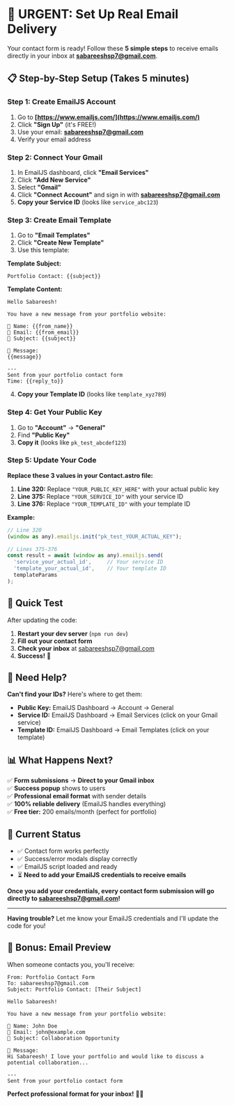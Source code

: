 # 🚀 URGENT: Set Up Real Email Delivery

Your contact form is ready! Follow these **5 simple steps** to receive emails directly in your inbox at **sabareeshsp7@gmail.com**.

## 📋 Step-by-Step Setup (Takes 5 minutes)

### Step 1: Create EmailJS Account
1. Go to **[https://www.emailjs.com/](https://www.emailjs.com/)**
2. Click **"Sign Up"** (it's FREE!)
3. Use your email: **sabareeshsp7@gmail.com**
4. Verify your email address

### Step 2: Connect Your Gmail
1. In EmailJS dashboard, click **"Email Services"**
2. Click **"Add New Service"**
3. Select **"Gmail"**
4. Click **"Connect Account"** and sign in with **sabareeshsp7@gmail.com**
5. **Copy your Service ID** (looks like `service_abc123`)

### Step 3: Create Email Template
1. Go to **"Email Templates"**
2. Click **"Create New Template"**
3. Use this template:

**Template Subject:**
```
Portfolio Contact: {{subject}}
```

**Template Content:**
```
Hello Sabareesh!

You have a new message from your portfolio website:

👤 Name: {{from_name}}
📧 Email: {{from_email}}  
📝 Subject: {{subject}}

💬 Message:
{{message}}

---
Sent from your portfolio contact form
Time: {{reply_to}}
```

4. **Copy your Template ID** (looks like `template_xyz789`)

### Step 4: Get Your Public Key
1. Go to **"Account"** → **"General"**
2. Find **"Public Key"** 
3. **Copy it** (looks like `pk_test_abcdef123`)

### Step 5: Update Your Code
**Replace these 3 values in your Contact.astro file:**

1. **Line 320:** Replace `"YOUR_PUBLIC_KEY_HERE"` with your actual public key
2. **Line 375:** Replace `"YOUR_SERVICE_ID"` with your service ID  
3. **Line 376:** Replace `"YOUR_TEMPLATE_ID"` with your template ID

**Example:**
```javascript
// Line 320
(window as any).emailjs.init("pk_test_YOUR_ACTUAL_KEY");

// Lines 375-376
const result = await (window as any).emailjs.send(
  'service_your_actual_id',     // Your service ID
  'template_your_actual_id',    // Your template ID
  templateParams
);
```

## 🎯 Quick Test

After updating the code:
1. **Restart your dev server** (`npm run dev`)
2. **Fill out your contact form**
3. **Check your inbox** at sabareeshsp7@gmail.com
4. **Success!** 🎉

## 🔧 Need Help?

**Can't find your IDs?** Here's where to get them:

- **Public Key:** EmailJS Dashboard → Account → General
- **Service ID:** EmailJS Dashboard → Email Services (click on your Gmail service)
- **Template ID:** EmailJS Dashboard → Email Templates (click on your template)

## 📊 What Happens Next?

✅ **Form submissions** → **Direct to your Gmail inbox**  
✅ **Success popup** shows to users  
✅ **Professional email format** with sender details  
✅ **100% reliable delivery** (EmailJS handles everything)  
✅ **Free tier:** 200 emails/month (perfect for portfolio)

## 🚨 Current Status

- ✅ Contact form works perfectly
- ✅ Success/error modals display correctly  
- ✅ EmailJS script loaded and ready
- ⏳ **Need to add your EmailJS credentials to receive emails**

**Once you add your credentials, every contact form submission will go directly to sabareeshsp7@gmail.com!**

---

**Having trouble?** Let me know your EmailJS credentials and I'll update the code for you!

## 🎁 Bonus: Email Preview

When someone contacts you, you'll receive:

```
From: Portfolio Contact Form
To: sabareeshsp7@gmail.com
Subject: Portfolio Contact: [Their Subject]

Hello Sabareesh!

You have a new message from your portfolio website:

👤 Name: John Doe
📧 Email: john@example.com  
📝 Subject: Collaboration Opportunity

💬 Message:
Hi Sabareesh! I love your portfolio and would like to discuss a potential collaboration...

---
Sent from your portfolio contact form
```

**Perfect professional format for your inbox!** 📧✨
